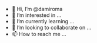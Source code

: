 - 👋 Hi, I’m @damiroma
- 👀 I’m interested in ...
- 🌱 I’m currently learning ...
- 💞️ I’m looking to collaborate on ...
- 📫 How to reach me ...

<!---
damiroma/damiroma is a ✨ special ✨ repository because its `README.md` (this file) appears on your GitHub profile.
You can click the Preview link to take a look at your changes.
--->
